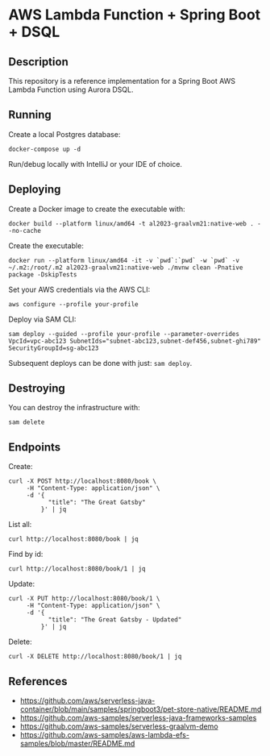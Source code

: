 # AWS Lambda Function + Spring Boot + DSQL 

## Description

This repository is a reference implementation for a Spring Boot AWS Lambda Function using Aurora DSQL.

## Running

Create a local Postgres database:

```shell
docker-compose up -d
```

Run/debug locally with IntelliJ or your IDE of choice.

## Deploying

Create a Docker image to create the executable with:

```shell
docker build --platform linux/amd64 -t al2023-graalvm21:native-web . --no-cache
```

Create the executable:

```shell
docker run --platform linux/amd64 -it -v `pwd`:`pwd` -w `pwd` -v ~/.m2:/root/.m2 al2023-graalvm21:native-web ./mvnw clean -Pnative package -DskipTests
```

Set your AWS credentials via the AWS CLI:

```shell
aws configure --profile your-profile
```

Deploy via SAM CLI:

```shell
sam deploy --guided --profile your-profile --parameter-overrides VpcId=vpc-abc123 SubnetIds="subnet-abc123,subnet-def456,subnet-ghi789" SecurityGroupId=sg-abc123
```

Subsequent deploys can be done with just: `sam deploy`.

## Destroying

You can destroy the infrastructure with:

```shell
sam delete
```

## Endpoints

Create:
```shell
curl -X POST http://localhost:8080/book \
     -H "Content-Type: application/json" \
     -d '{
           "title": "The Great Gatsby"
         }' | jq
```

List all:
```shell
curl http://localhost:8080/book | jq
```

Find by id:
```shell
curl http://localhost:8080/book/1 | jq
```

Update:
```shell
curl -X PUT http://localhost:8080/book/1 \
     -H "Content-Type: application/json" \
     -d '{
           "title": "The Great Gatsby - Updated"
         }' | jq

```

Delete:
```shell
curl -X DELETE http://localhost:8080/book/1 | jq
```

## References

- https://github.com/aws/serverless-java-container/blob/main/samples/springboot3/pet-store-native/README.md
- https://github.com/aws-samples/serverless-java-frameworks-samples
- https://github.com/aws-samples/serverless-graalvm-demo
- https://github.com/aws-samples/aws-lambda-efs-samples/blob/master/README.md